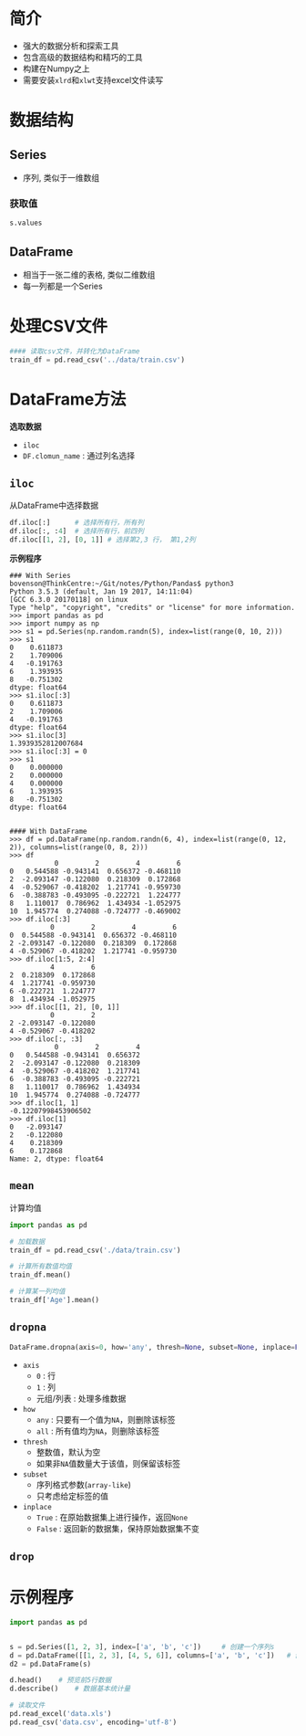 # 简介

- 强大的数据分析和探索工具
- 包含高级的数据结构和精巧的工具
- 构建在Numpy之上
- 需要安装`xlrd`和`xlwt`支持excel文件读写

# 数据结构

## Series

- 序列, 类似于一维数组

### 获取值

```python
s.values
```

## DataFrame

- 相当于一张二维的表格, 类似二维数组
- 每一列都是一个Series



# 处理CSV文件

```python
#### 读取csv文件，并转化为DataFrame
train_df = pd.read_csv('../data/train.csv')
```

# DataFrame方法

**选取数据**

- `iloc`
- `DF.clomun_name` : 通过列名选择

## `iloc`

从DataFrame中选择数据

```python
df.iloc[:]		# 选择所有行，所有列
df.iloc[:, :4]	# 选择所有行，前四列
df.iloc[[1, 2], [0, 1]]	# 选择第2,3 行， 第1,2列
```

**示例程序**

```shell
### With Series
bovenson@ThinkCentre:~/Git/notes/Python/Pandas$ python3
Python 3.5.3 (default, Jan 19 2017, 14:11:04) 
[GCC 6.3.0 20170118] on linux
Type "help", "copyright", "credits" or "license" for more information.
>>> import pandas as pd
>>> import numpy as np
>>> s1 = pd.Series(np.random.randn(5), index=list(range(0, 10, 2)))
>>> s1
0    0.611873
2    1.709006
4   -0.191763
6    1.393935
8   -0.751302
dtype: float64
>>> s1.iloc[:3]
0    0.611873
2    1.709006
4   -0.191763
dtype: float64
>>> s1.iloc[3]
1.3939352812007684
>>> s1.iloc[:3] = 0
>>> s1
0    0.000000
2    0.000000
4    0.000000
6    1.393935
8   -0.751302
dtype: float64


#### With DataFrame
>>> df = pd.DataFrame(np.random.randn(6, 4), index=list(range(0, 12, 2)), columns=list(range(0, 8, 2)))
>>> df
           0         2         4         6
0   0.544588 -0.943141  0.656372 -0.468110
2  -2.093147 -0.122080  0.218309  0.172868
4  -0.529067 -0.418202  1.217741 -0.959730
6  -0.388783 -0.493095 -0.222721  1.224777
8   1.110017  0.786962  1.434934 -1.052975
10  1.945774  0.274088 -0.724777 -0.469002
>>> df.iloc[:3]
          0         2         4         6
0  0.544588 -0.943141  0.656372 -0.468110
2 -2.093147 -0.122080  0.218309  0.172868
4 -0.529067 -0.418202  1.217741 -0.959730
>>> df.iloc[1:5, 2:4]
          4         6
2  0.218309  0.172868
4  1.217741 -0.959730
6 -0.222721  1.224777
8  1.434934 -1.052975
>>> df.iloc[[1, 2], [0, 1]]
          0         2
2 -2.093147 -0.122080
4 -0.529067 -0.418202
>>> df.iloc[:, :3]
           0         2         4
0   0.544588 -0.943141  0.656372
2  -2.093147 -0.122080  0.218309
4  -0.529067 -0.418202  1.217741
6  -0.388783 -0.493095 -0.222721
8   1.110017  0.786962  1.434934
10  1.945774  0.274088 -0.724777
>>> df.iloc[1, 1]
-0.12207998453906502
>>> df.iloc[1]
0   -2.093147
2   -0.122080
4    0.218309
6    0.172868
Name: 2, dtype: float64
```

## `mean`

计算均值

```python
import pandas as pd

# 加载数据
train_df = pd.read_csv('./data/train.csv')

# 计算所有数值均值
train_df.mean()

# 计算某一列均值
train_df['Age'].mean()
```

## `dropna`

```python
DataFrame.dropna(axis=0, how='any', thresh=None, subset=None, inplace=False)
```

- `axis` 
  - `0` : 行
  - `1` : 列
  - 元组/列表 : 处理多维数据
- `how`
  - `any` : 只要有一个值为`NA`，则删除该标签
  - `all` : 所有值均为`NA`，则删除该标签
- `thresh`
  - 整数值，默认为空
  - 如果非`NA`值数量大于该值，则保留该标签
- `subset`
  - 序列格式参数(`array-like`)
  - 只考虑给定标签的值
- `inplace`
  - `True` : 在原始数据集上进行操作，返回`None`
  - `False`  : 返回新的数据集，保持原始数据集不变

## `drop`







# 示例程序

```python
import pandas as pd


s = pd.Series([1, 2, 3], index=['a', 'b', 'c'])     # 创建一个序列s
d = pd.DataFrame([[1, 2, 3], [4, 5, 6]], columns=['a', 'b', 'c'])   # 创建一个表
d2 = pd.DataFrame(s)

d.head()    # 预览前5行数据
d.describe()    # 数据基本统计量

# 读取文件
pd.read_excel('data.xls')
pd.read_csv('data.csv', encoding='utf-8')
```

